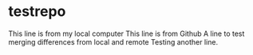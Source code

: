 # testrepo
This line is from my local computer
This line is from Github
A line to test merging differences from local and remote
Testing another line.